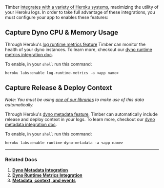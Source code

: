 Timber [integrates with a variety of Heroku systems](/docs/platforms/heroku/integrations), maximizing the utility of your Heroku logs. In order to take full advantage of these integrations, you must configure your app to enables these features:


## Capture Dyno CPU & Memory Usage

Through Heroku's [log runtime metrics feature](https://devcenter.heroku.com/articles/log-runtime-metrics) Timber can monitor the health of your dyno instances. To learn more, checkout our [dyno runtime metrics integration doc](/docs/platforms/heroku/integrations/dyno-runtime-metrics).

To enable, in your `shell` run this command:

```shell
heroku labs:enable log-runtime-metrics -a <app name>
```


## Capture Release & Deploy Context

*Note: You must be using [one of our libraries](/docs/languages) to make use of this data automatically.*

Through Heroku's [dyno metadata feature](https://devcenter.heroku.com/articles/dyno-metadata), Timber can automatically include release and deploy context in your logs. To learn more, checkout our [dyno metadata integration doc](/docs/platforms/heroku/integrations/dyno-metadata).

To enable, in your `shell` run this command:

```shell
heroku labs:enable runtime-dyno-metadata -a <app name>
```

---

### Related Docs

1. [**Dyno Metadata Integration**](/docs/platforms/heroku/integrations/dyno-metadata)
2. [**Dyno Runtime Metrics Integration**](/docs/platforms/heroku/integrations/dyno-runtime-metrics)
3. [**Metadata, context, and events**](/docs/concepts/metadata-context-and-events)
